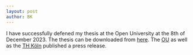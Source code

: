 ```yaml
---
layout: post
author: BK
---
```

I have successfully defened my thesis at the Open University at the 8th of December 2023. The thesis can be downloaded from [here](/assets/files/publications/proefschrift_krumnow.pdf). The [OU](https://www.ou.nl/-/promotie-technische-inspanningen-nodig-om-metingen-aan-het-world-wide-web-te-verbeteren) as well as the [TH Köln](https://www.th-koeln.de/hochschule/promotion-benjamin-krumnow_115799.php) published a press release.
